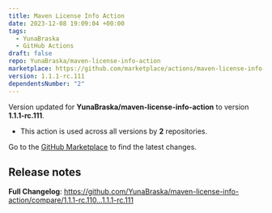 ```yaml
---
title: Maven License Info Action
date: 2023-12-08 19:09:04 +00:00
tags:
  - YunaBraska
  - GitHub Actions
draft: false
repo: YunaBraska/maven-license-info-action
marketplace: https://github.com/marketplace/actions/maven-license-info-action
version: 1.1.1-rc.111
dependentsNumber: "2"
---
```



Version updated for **YunaBraska/maven-license-info-action** to version **1.1.1-rc.111**.
- This action is used across all versions by **2** repositories.

Go to the [GitHub Marketplace](https://github.com/marketplace/actions/maven-license-info-action) to find the latest changes.

## Release notes

**Full Changelog**: https://github.com/YunaBraska/maven-license-info-action/compare/1.1.1-rc.110...1.1.1-rc.111
